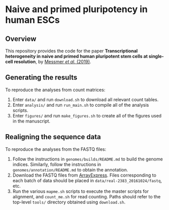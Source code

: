 # Naive and primed pluripotency in human ESCs

## Overview

This repository provides the code for the paper **Transcriptional heterogeneity in naive and primed human pluripotent stem cells at single-cell resolution**,
by [Messmer _et al._ (2019)](https://doi.org/10.1016/j.celrep.2018.12.099).

## Generating the results

To reproduce the analyses from count matrices:

1. Enter `data/` and run `download.sh` to download all relevant count tables.
2. Enter `analysis/` and run `run_main.sh` to compile all of the analysis scripts.
3. Enter `figures/` and run `make_figures.sh` to create all of the figures used in the manuscript.

## Realigning the sequence data

To reproduce the analyses from the FASTQ files:

1. Follow the instructions in `genomes/builds/README.md` to build the genome indices.
Similarly, follow the instructions in `genomes/annotation/README.md` to obtain the annotation.
2. Download the FASTQ files from [ArrayExpress](https://www.ebi.ac.uk/arrayexpress/experiments/E-MTAB-6819/).
Files corresponding to each batch of data should be placed in `data/real-2383_20161024/fastq`, etc.
3. Run the various `mapme.sh` scripts to execute the master scripts for alignment, and `count_me.sh` for read counting.
Paths should refer to the top-level `tools/` directory obtained using `download.sh`.

